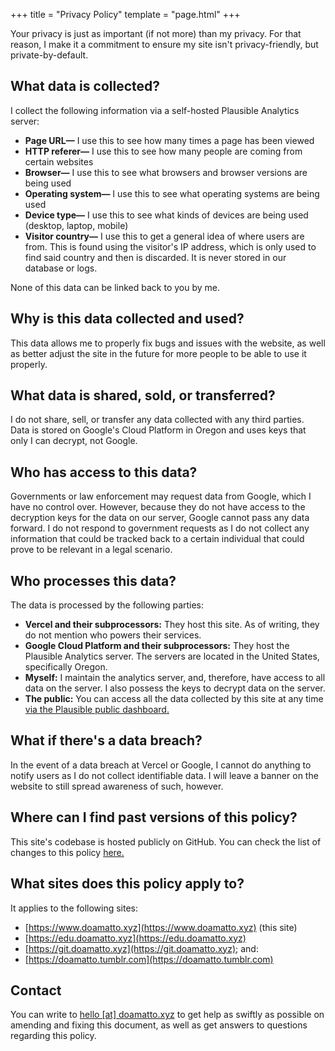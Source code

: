 +++
title = "Privacy Policy"
template = "page.html"
+++

Your privacy is just as important (if not more) than my privacy. For that reason, I make it a commitment to ensure my site isn't privacy-friendly, but private-by-default.

## What data is collected?
I collect the following information via a self-hosted Plausible Analytics server:
- **Page URL—** I use this to see how many times a page has been viewed
- **HTTP referer—** I use this to see how many people are coming from certain websites
- **Browser—** I use this to see what browsers and browser versions are being used
- **Operating system—** I use this to see what operating systems are being used
- **Device type—** I use this to see what kinds of devices are being used (desktop, laptop, mobile)
- **Visitor country—** I use this to get a general idea of where users are from. This is found using the visitor's IP address, which is only used to find said country and then is discarded. It is never stored in our database or logs.

None of this data can be linked back to you by me.

## Why is this data collected and used?
This data allows me to properly fix bugs and issues with the website, as well as better adjust the site in the future for more people to be able to use it properly.

## What data is shared, sold, or transferred?
I do not share, sell, or transfer any data collected with any third parties. Data is stored on Google's Cloud Platform in Oregon and uses keys that only I can decrypt, not Google.

## Who has access to this data?
Governments or law enforcement may request data from Google, which I have no control over. However, because they do not have access to the decryption keys for the data on our server, Google cannot pass any data forward. I do not respond to government requests as I do not collect any information that could be tracked back to a certain individual that could prove to be relevant in a legal scenario.

## Who processes this data?
The data is processed by the following parties:
- **Vercel and their subprocessors:** They host this site. As of writing, they do not mention who powers their services.
- **Google Cloud Platform and their subprocessors:** They host the Plausible Analytics server. The servers are located in the United States, specifically Oregon.
- **Myself:** I maintain the analytics server, and, therefore, have access to all data on the server. I also possess the keys to decrypt data on the server.
- **The public:** You can access all the data collected by this site at any time [via the Plausible public dashboard.](https://alpine.gcp.doamatto.xyz/doamatto.xyz)

## What if there's a data breach?
In the event of a data breach at Vercel or Google, I cannot do anything to notify users as I do not collect identifiable data. I will leave a banner on the website to still spread awareness of such, however.

## Where can I find past versions of this policy?
This site's codebase is hosted publicly on GitHub. You can check the list of changes to this policy [here.](https://github.com/doamatto/doamatto.xyz/blob/master/content/privacy.md)

## What sites does this policy apply to?
It applies to the following sites:
- [https://www.doamatto.xyz](https://www.doamatto.xyz) (this site)
- [https://edu.doamatto.xyz](https://edu.doamatto.xyz)
- [https://git.doamatto.xyz](https://git.doamatto.xyz); and:
- [https://doamatto.tumblr.com](https://doamatto.tumblr.com)

## Contact
You can write to [hello [at] doamatto.xyz](mailto:hello@doamatto.xyz) to get help as swiftly as possible on amending and fixing this document, as well as get answers to questions regarding this policy.